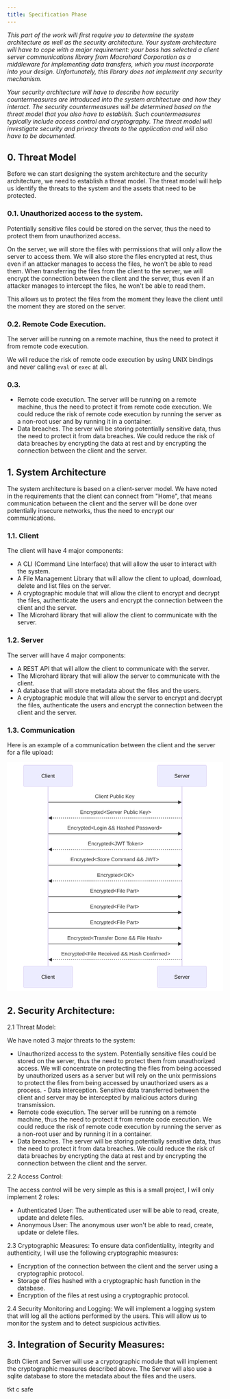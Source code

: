 ```yaml
---
title: Specification Phase
---
```


*This part of the work will first require you to determine the system architecture as well as the security
architecture. Your system architecture will have to cope with a major requirement: your boss has
selected a client server communications library from Macrohard Corporation as a middleware for
implementing data transfers, which you must incorporate into your design. Unfortunately, this library
does not implement any security mechanism.*

*Your security architecture will have to describe how security countermeasures are introduced into the
system architecture and how they interact. The security countermeasures will be determined based
on the threat model that you also have to establish. Such countermeasures typically include access
control and cryptography. The threat model will investigate security and privacy threats to the
application and will also have to be documented.*

## 0. Threat Model

Before we can start designing the system architecture and the security architecture, we need to establish a threat model.
The threat model will help us identify the threats to the system and the assets that need to be protected.

### 0.1. Unauthorized access to the system.

Potentially sensitive files could be stored on the server, thus the need to protect them from unauthorized access.

On the server, we will store the files with permissions that will only allow the server to access them.
We will also store the files encrypted at rest, thus even if an attacker manages to access the files, he won't be able to read them.
When transferring the files from the client to the server, we will encrypt the connection between the client and the server, thus even if an attacker manages to intercept the files, he won't be able to read them.

This allows us to protect the files from the moment they leave the client until the moment they are stored on the server.

### 0.2. Remote Code Execution.

The server will be running on a remote machine, thus the need to protect it from remote code execution.

We will reduce the risk of remote code execution by using UNIX bindings and never calling `eval` or `exec` at all.

### 0.3. 

- Remote code execution.
    The server will be running on a remote machine, thus the need to protect it from remote code execution. We could reduce the risk of remote code execution by running the server as a non-root user and by running it in a container.
- Data breaches.
    The server will be storing potentially sensitive data, thus the need to protect it from data breaches. We could reduce the risk of data breaches by encrypting the data at rest and by encrypting the connection between the client and the server.


## 1. System Architecture

The system architecture is based on a client-server model. 
We have noted in the requirements that the client can connect from "Home", that means communication between the client and the server will be done over potentially insecure networks, thus the need to encrypt our communications.

### 1.1. Client

The client will have 4 major components:

- A CLI (Command Line Interface) that will allow the user to interact with the system.
- A File Management Library that will allow the client to upload, download, delete and list files on the server.
- A cryptographic module that will allow the client to encrypt and decrypt the files, authenticate the users and encrypt the connection between the client and the server.
- The Microhard library that will allow the client to communicate with the server.

### 1.2. Server

The server will have 4 major components:

- A REST API that will allow the client to communicate with the server.
- The Microhard library that will allow the server to communicate with the client.
- A database that will store metadata about the files and the users.
- A cryptographic module that will allow the server to encrypt and decrypt the files, authenticate the users and encrypt the connection between the client and the server.

### 1.3. Communication

Here is an example of a communication between the client and the server for a file upload:

![Communication Diagram](./assets/communication-diagram.svg)

## 2. Security Architecture:

2.1 Threat Model:

We have noted 3 major threats to the system:

- Unauthorized access to the system.
    Potentially sensitive files could be stored on the server, thus the need to protect them from unauthorized access. We will concentrate on protecting the files from being accessed by unauthorized users as a server but will rely on the unix permissions to protect the files from being accessed by unauthorized users as a process. - Data interception.
Sensitive data transferred between the client and server may be intercepted by malicious actors during transmission.
- Remote code execution.
    The server will be running on a remote machine, thus the need to protect it from remote code execution. We could reduce the risk of remote code execution by running the server as a non-root user and by running it in a container.
- Data breaches.
    The server will be storing potentially sensitive data, thus the need to protect it from data breaches. We could reduce the risk of data breaches by encrypting the data at rest and by encrypting the connection between the client and the server.

2.2 Access Control:

The access control will be very simple as this is a small project, I will only implement 2 roles:
- Authenticated User: The authenticated user will be able to read, create, update and delete files.
- Anonymous User: The anonymous user won't be able to read, create, update or delete files.

2.3 Cryptographic Measures:
To ensure data confidentiality, integrity and authenticity, I will use the following cryptographic measures:

- Encryption of the connection between the client and the server using a cryptographic protocol.
- Storage of files hashed with a cryptographic hash function in the database.
- Encryption of the files at rest using a cryptographic protocol.

2.4 Security Monitoring and Logging:
We will implement a logging system that will log all the actions performed by the users. This will allow us to monitor the system and to detect suspicious activities.

## 3. Integration of Security Measures:

Both Client and Server will use a cryptographic module that will implement the cryptographic measures described above.
The Server will also use a sqlite database to store the metadata about the files and the users.


tkt c safe